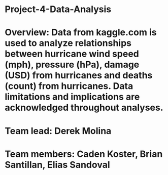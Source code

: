 # Project-4-Data-Analysis
# Overview: Data from kaggle.com is used to analyze relationships between hurricane wind speed (mph), pressure (hPa), damage (USD) from hurricanes and deaths (count) from hurricanes. Data limitations and implications are acknowledged throughout analyses.
# Team lead: Derek Molina
# Team members: Caden Koster, Brian Santillan, Elias Sandoval
